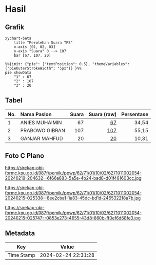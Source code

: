 # Hasil

## Grafik

```mermaid
xychart-beta
    title "Perolehan Suara TPS"
    x-axis [01, 02, 03]
    y-axis "Suara" 0 --> 107
    bar [67, 107, 20]
```

```mermaid
%%{init: {"pie": {"textPosition": 0.5}, "themeVariables": {"pieOuterStrokeWidth": "5px"}} }%%
pie showData
    "1" : 67
    "2" : 107
    "3" : 20
```

## Tabel

| No. | Nama Paslon    | Suara | Suara (raw) | Persentase |
|:--- |:-------------- | -----:| -----------:| ----------:|
| 1   | ANIES MUHAIMIN | 67    | [67][p-1]   | 34,54      |
| 2   | PRABOWO GIBRAN | 107   | [107][p-2]  | 55,15      |
| 3   | GANJAR MAHFUD  | 20    | [20][p-3]   | 10,31      |


[p-1]: https://github.com/gigit-pemilu/pemilu-2024-62-kalimantan-tengah/blob/main/pilpres/hitung-suara/sub/62-kalimantan-tengah/sub/71-kota-palangkaraya/sub/01-pahandut/sub/1002-panarung/sub/054-tps/sub/paslon-1.txt
[p-2]: https://github.com/gigit-pemilu/pemilu-2024-62-kalimantan-tengah/blob/main/pilpres/hitung-suara/sub/62-kalimantan-tengah/sub/71-kota-palangkaraya/sub/01-pahandut/sub/1002-panarung/sub/054-tps/sub/paslon-2.txt
[p-3]: https://github.com/gigit-pemilu/pemilu-2024-62-kalimantan-tengah/blob/main/pilpres/hitung-suara/sub/62-kalimantan-tengah/sub/71-kota-palangkaraya/sub/01-pahandut/sub/1002-panarung/sub/054-tps/sub/paslon-3.txt

## Foto C Plano

https://sirekap-obj-formc.kpu.go.id/087f/pemilu/ppwp/62/71/01/10/02/6271011002054-20240219-204632--6f66a883-5a5e-4b24-bad8-d01f461603cc.jpg

https://sirekap-obj-formc.kpu.go.id/087f/pemilu/ppwp/62/71/01/10/02/6271011002054-20240215-025338--8ee2cba1-1a83-45dc-bd1d-246532218a7b.jpg

https://sirekap-obj-formc.kpu.go.id/087f/pemilu/ppwp/62/71/01/10/02/6271011002054-20240215-025747--0853e273-4655-43d8-860b-ff0ef6d58fe3.jpg


## Metadata

| Key        | Value               |
| ---------- | ------------------- |
| Time Stamp | 2024-02-24 22:31:28 |




